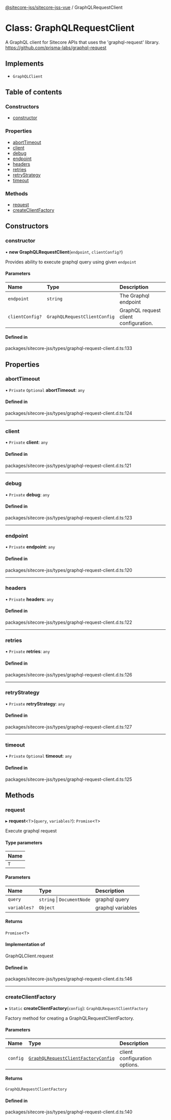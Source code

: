 [@sitecore-jss/sitecore-jss-vue](../README.md) / GraphQLRequestClient

# Class: GraphQLRequestClient

A GraphQL client for Sitecore APIs that uses the 'graphql-request' library.
https://github.com/prisma-labs/graphql-request

## Implements

- `GraphQLClient`

## Table of contents

### Constructors

- [constructor](GraphQLRequestClient.md#constructor)

### Properties

- [abortTimeout](GraphQLRequestClient.md#aborttimeout)
- [client](GraphQLRequestClient.md#client)
- [debug](GraphQLRequestClient.md#debug)
- [endpoint](GraphQLRequestClient.md#endpoint)
- [headers](GraphQLRequestClient.md#headers)
- [retries](GraphQLRequestClient.md#retries)
- [retryStrategy](GraphQLRequestClient.md#retrystrategy)
- [timeout](GraphQLRequestClient.md#timeout)

### Methods

- [request](GraphQLRequestClient.md#request)
- [createClientFactory](GraphQLRequestClient.md#createclientfactory)

## Constructors

### constructor

• **new GraphQLRequestClient**(`endpoint`, `clientConfig?`)

Provides ability to execute graphql query using given `endpoint`

#### Parameters

| Name | Type | Description |
| :------ | :------ | :------ |
| `endpoint` | `string` | The Graphql endpoint |
| `clientConfig?` | `GraphQLRequestClientConfig` | GraphQL request client configuration. |

#### Defined in

packages/sitecore-jss/types/graphql-request-client.d.ts:133

## Properties

### abortTimeout

• `Private` `Optional` **abortTimeout**: `any`

#### Defined in

packages/sitecore-jss/types/graphql-request-client.d.ts:124

___

### client

• `Private` **client**: `any`

#### Defined in

packages/sitecore-jss/types/graphql-request-client.d.ts:121

___

### debug

• `Private` **debug**: `any`

#### Defined in

packages/sitecore-jss/types/graphql-request-client.d.ts:123

___

### endpoint

• `Private` **endpoint**: `any`

#### Defined in

packages/sitecore-jss/types/graphql-request-client.d.ts:120

___

### headers

• `Private` **headers**: `any`

#### Defined in

packages/sitecore-jss/types/graphql-request-client.d.ts:122

___

### retries

• `Private` **retries**: `any`

#### Defined in

packages/sitecore-jss/types/graphql-request-client.d.ts:126

___

### retryStrategy

• `Private` **retryStrategy**: `any`

#### Defined in

packages/sitecore-jss/types/graphql-request-client.d.ts:127

___

### timeout

• `Private` `Optional` **timeout**: `any`

#### Defined in

packages/sitecore-jss/types/graphql-request-client.d.ts:125

## Methods

### request

▸ **request**\<`T`\>(`query`, `variables?`): `Promise`\<`T`\>

Execute graphql request

#### Type parameters

| Name |
| :------ |
| `T` |

#### Parameters

| Name | Type | Description |
| :------ | :------ | :------ |
| `query` | `string` \| `DocumentNode` | graphql query |
| `variables?` | `Object` | graphql variables |

#### Returns

`Promise`\<`T`\>

#### Implementation of

GraphQLClient.request

#### Defined in

packages/sitecore-jss/types/graphql-request-client.d.ts:146

___

### createClientFactory

▸ `Static` **createClientFactory**(`config`): `GraphQLRequestClientFactory`

Factory method for creating a GraphQLRequestClientFactory.

#### Parameters

| Name | Type | Description |
| :------ | :------ | :------ |
| `config` | [`GraphQLRequestClientFactoryConfig`](../README.md#graphqlrequestclientfactoryconfig) | client configuration options. |

#### Returns

`GraphQLRequestClientFactory`

#### Defined in

packages/sitecore-jss/types/graphql-request-client.d.ts:140
